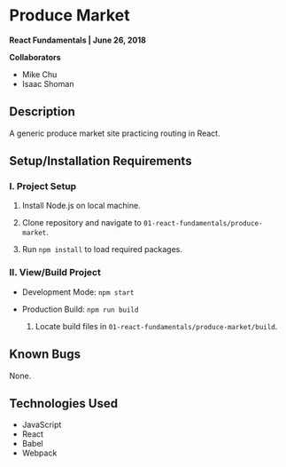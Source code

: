 # Produce Market

**React Fundamentals | June 26, 2018**

**Collaborators**

- Mike Chu
- Isaac Shoman

## Description

A generic produce market site practicing routing in React.

## Setup/Installation Requirements

### I. Project Setup

1. Install Node.js on local machine.

2. Clone repository and navigate to `01-react-fundamentals/produce-market`.

3. Run `npm install` to load required packages.

### II. View/Build Project

- Development Mode: `npm start`

- Production Build: `npm run build`

  1. Locate build files in `01-react-fundamentals/produce-market/build`.

## Known Bugs

None.

## Technologies Used

- JavaScript
- React
- Babel
- Webpack
